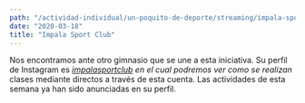 ```yaml
---
path: "/actividad-individual/un-poquito-de-deporte/streaming/impala-sportclub-spa"
date: "2020-03-18"
title: "Impala Sport Club"
---
```


Nos encontramos ante otro gimnasio que se une a esta iniciativa. Su perfil de Instagram es *[impalasportclub](https://www.instagram.com/impalasportclub/) en el cual podremos ver como se realizan* clases mediante directos a través de esta cuenta. Las actividades de esta semana ya han sido anunciadas en su perfil.